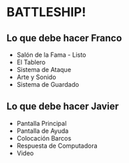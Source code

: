 # BATTLESHIP! 

## Lo que debe hacer Franco
  * Salón de la Fama - Listo
  * El Tablero
  * Sistema de Ataque
  * Arte y Sonido
  * Sistema de Guardado

## Lo que debe hacer Javier
  * Pantalla Principal
  * Pantalla de Ayuda
  * Colocación Barcos
  * Respuesta de Computadora
  * Video